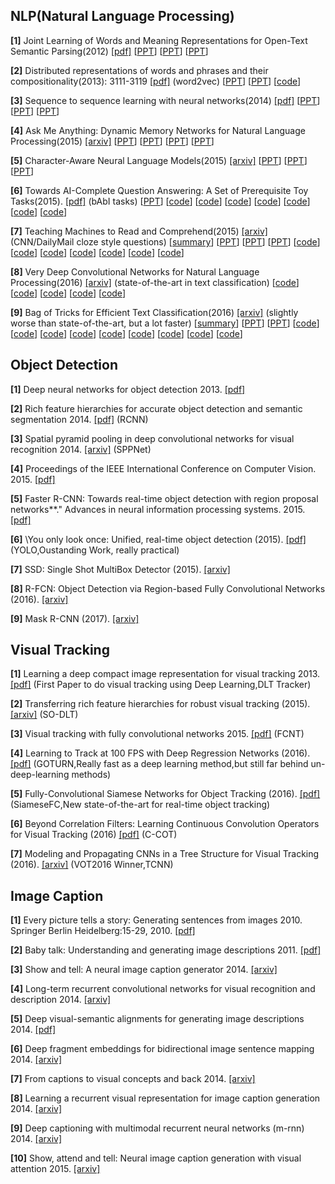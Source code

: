 **NLP(Natural Language Processing)**
----------------------------------

**[1]** Joint Learning of Words and Meaning Representations for Open-Text Semantic Parsing(2012) [[pdf]](https://www.hds.utc.fr/~bordesan/dokuwiki/lib/exe/fetch.php?id=en%3Apubli&cache=cache&media=en:bordes12aistats.pdf)
    [[PPT](https://www.slideshare.net/kushalarora11/nn-kb)] [[PPT](http://slideplayer.com/slide/5270778/)] [[PPT](https://cilvr.cs.nyu.edu/lib/exe/fetch.php?media=deeplearning:2015:dl-nyu-bordes.pdf)]
    
**[2]** Distributed representations of words and phrases and their compositionality(2013): 3111-3119 [[pdf]](http://papers.nips.cc/paper/5021-distributed-representations-of-words-and-phrases-and-their-compositionality.pdf) (word2vec)
   [[PPT](http://people.ee.duke.edu/~lcarin/ChunyuanLi4.17.2015.pdf)] [[PPT](http://www.coli.uni-saarland.de/courses/comsem-15/material/Slides_Yauhen.pdf)] [[code](https://github.com/deborausujono/word2vecpy)]
   
**[3]** Sequence to sequence learning with neural networks(2014) [[pdf]](http://papers.nips.cc/paper/5346-sequence-to-sequence-learning-with-neural-networks.pdf)
   [[PPT](http://www.phontron.com/slides/neubig14taiwa11.pdf)] [[PPT](https://www.slideshare.net/indicods/general-sequence-learning-with-recurrent-neural-networks-for-next-ml)] [[PPT](https://www.slideshare.net/quangntta/sequence-to-sequence-learning-with-neural-networks)]
   
**[4]** Ask Me Anything: Dynamic Memory Networks for Natural Language Processing(2015) [[arxiv]](https://arxiv.org/abs/1506.07285)
   [[PPT](http://www.thespermwhale.com/jaseweston/icml2016/)] [[PPT](http://on-demand.gputechconf.com/gtc/2016/presentation/s6861-stephen-merity-dynamic-memory-networks.pdf)] [[PPT](https://www.slideshare.net/carpedm20/deep-reasoning)] [[PPT](http://www.icassp2016.org/SP16_PlenaryDeng_Slides.pdf)]
   
**[5]** Character-Aware Neural Language Models(2015) [[arxiv]](https://arxiv.org/abs/1508.06615)
   [[PPT](https://people.csail.mit.edu/dsontag/papers/kim_etal_AAAI16_slides.pdf)] [[PPT](https://web.stanford.edu/class/cs224n/lectures/cs224n-2017-lecture13-highlight.pdf)] [[PPT](https://nlp.seas.harvard.edu/slides/aaai16.pdf)] 
   
**[6]** Towards AI-Complete Question Answering: A Set of Prerequisite Toy Tasks(2015). [[pdf]](https://arxiv.org/abs/1502.05698) (bAbI tasks) 
  [[PPT](http://www.thespermwhale.com/jaseweston/icml2016/icml2016-memnn-tutorial.pdf)] [[code](https://github.com/facebook/bAbI-tasks)] [[code](https://github.com/vinhkhuc/MemN2N-babi-python)] [[code](https://github.com/Smerity/keras_qa)] [[code](https://github.com/siddk/relation-network)] [[code](https://github.com/ishalyminov/babi_tools)] [[code](https://github.com/raviraju/NLP_QA_Project)] [[code]()] 
  
**[7]** Teaching Machines to Read and Comprehend(2015) [[arxiv]](https://arxiv.org/abs/1506.03340) (CNN/DailyMail cloze style questions) 
   [[summary](https://github.com/dennybritz/deeplearning-papernotes/blob/master/notes/teaching-machines-to-read-and-comprehend.md)] [[PPT](http://www.karlmoritz.com/publications)] [[PPT](http://lxmls.it.pt/2015/lxmls15.pdf)] [[PPT](http://egrefen.com/docs/HowMuchLinguistics2015.pdf)] [[code](https://github.com/thomasmesnard/DeepMind-Teaching-Machines-to-Read-and-Comprehend)] [[code](https://github.com/adbrebs/rnn_reader)] [[code](https://github.com/carpedm20/attentive-reader-tensorflow)] [[code](https://github.com/lhoang29/attentive-reader)] [[code](https://github.com/deepmind/rc-data)] [[code](https://github.com/soroushmehr/DeepMind-Teaching-Machines-to-Read-and-Comprehend?files=1)] [[code](https://github.com/KHN190/machine_compreh)]
   
**[8]** Very Deep Convolutional Networks for Natural Language Processing(2016) [[arxiv]](https://arxiv.org/abs/1606.01781) (state-of-the-art in text classification) [[code](https://github.com/lethienhoa/Very-Deep-Convolutional-Networks-for-Natural-Language-Processing)] [[code](https://github.com/geduo15/Very-Deep-Convolutional-Networks-for-Natural-Language-Processing-in-tensorflow)] [[code](https://github.com/geduo15/Very-Deep-Convolutional-Networks-for-Natural-Language-Processing-in-tensorflow/blob/master/Very-Deep-Convolutional-Networks-for-Text-Classification.ipynb)] [[code](https://github.com/hyperlex/vdcnn)] [[code](https://github.com/giacbrd/ShallowLearn)]
  
**[9]** Bag of Tricks for Efficient Text Classification(2016) [[arxiv]](https://arxiv.org/abs/1607.01759) (slightly worse than state-of-the-art, but a lot faster)
   [[summary](https://gist.github.com/shagunsodhani/432746f15889f7f4a798bf7f9ec4b7d8)] [[PPT](https://www.slideshare.net/lvcs_ucu/fasttext)] [[PPT](https://web.stanford.edu/class/cs224n/lectures/cs224n-2017-lecture5-highlight.pdf)] [[code](https://github.com/facebookresearch/fastText)] [[code](https://github.com/poliglot/fasttext)] [[code](https://github.com/vrasneur/FastRText)] [[code](https://github.com/brightmart/text_classification)] [[code](https://github.com/salestock/fastText.py)] [[code](https://github.com/kemaswill/fasttext_torch)] [[code](https://github.com/vinhkhuc/JFastText)] [[code](https://github.com/sjhddh/fastText)] [[code](https://github.com/giacbrd/ShallowLearn)]
  
**Object Detection**
----------------------

**[1]** Deep neural networks for object detection 2013. [[pdf]](http://papers.nips.cc/paper/5207-deep-neural-networks-for-object-detection.pdf)

**[2]** Rich feature hierarchies for accurate object detection and semantic segmentation 2014. [[pdf]](http://www.cv-foundation.org/openaccess/content_cvpr_2014/papers/Girshick_Rich_Feature_Hierarchies_2014_CVPR_paper.pdf) (RCNN) 

**[3]** Spatial pyramid pooling in deep convolutional networks for visual recognition 2014. [[arxiv]](http://arxiv.org/pdf/1406.4729) (SPPNet)

**[4]**  Proceedings of the IEEE International Conference on Computer Vision. 2015. [[pdf]](https://pdfs.semanticscholar.org/8f67/64a59f0d17081f2a2a9d06f4ed1cdea1a0ad.pdf) 

**[5]** Faster R-CNN: Towards real-time object detection with region proposal networks**." Advances in neural information processing systems. 2015. [[pdf]](http://papers.nips.cc/paper/5638-analysis-of-variational-bayesian-latent-dirichlet-allocation-weaker-sparsity-than-map.pdf)

**[6]** \You only look once: Unified, real-time object detection (2015). [[pdf]](http://homes.cs.washington.edu/~ali/papers/YOLO.pdf) (YOLO,Oustanding Work, really practical)

**[7]** SSD: Single Shot MultiBox Detector (2015). [[arxiv]](http://arxiv.org/pdf/1512.02325)

**[8]** R-FCN: Object Detection via
Region-based Fully Convolutional Networks (2016). [[arxiv]](https://arxiv.org/abs/1605.06409)

**[9]** Mask R-CNN (2017). [[arxiv]](https://arxiv.org/abs/1703.06870) 

**Visual Tracking**
----------------

**[1]** Learning a deep compact image representation for visual tracking 2013. [[pdf]](http://papers.nips.cc/paper/5192-learning-a-deep-compact-image-representation-for-visual-tracking.pdf) (First Paper to do visual tracking using Deep Learning,DLT Tracker)

**[2]** Transferring rich feature hierarchies for robust visual tracking (2015). [[arxiv]](http://arxiv.org/pdf/1501.04587) (SO-DLT)

**[3]** Visual tracking with fully convolutional networks 2015. [[pdf]](http://www.cv-foundation.org/openaccess/content_iccv_2015/papers/Wang_Visual_Tracking_With_ICCV_2015_paper.pdf) (FCNT)

**[4]** Learning to Track at 100 FPS with Deep Regression Networks (2016). [[pdf]](http://arxiv.org/pdf/1604.01802) (GOTURN,Really fast as a deep learning method,but still far behind un-deep-learning methods)

**[5]** Fully-Convolutional Siamese Networks for Object Tracking (2016). [[pdf]](https://arxiv.org/pdf/1606.09549) (SiameseFC,New state-of-the-art for real-time object tracking)

**[6]** Beyond Correlation Filters: Learning Continuous Convolution Operators for Visual Tracking (2016) [[pdf]](http://www.cvl.isy.liu.se/research/objrec/visualtracking/conttrack/C-COT_ECCV16.pdf) (C-COT)

**[7]** Modeling and Propagating CNNs in a Tree Structure for Visual Tracking (2016). [[arxiv]](https://arxiv.org/pdf/1608.07242) (VOT2016 Winner,TCNN)

**Image Caption**
----------------
**[1]** Every picture tells a story: Generating sentences from images 2010. Springer Berlin Heidelberg:15-29, 2010. [[pdf]](https://www.cs.cmu.edu/~afarhadi/papers/sentence.pdf)

**[2]** Baby talk: Understanding and generating image descriptions 2011. [[pdf]](http://tamaraberg.com/papers/generation_cvpr11.pdf)

**[3]** Show and tell: A neural image caption generator 2014. [[arxiv]](https://arxiv.org/pdf/1411.4555.pdf)

**[4]** Long-term recurrent convolutional networks for visual recognition and description 2014. [[arxiv]](https://arxiv.org/pdf/1411.4389.pdf)

**[5]** Deep visual-semantic alignments for generating image descriptions 2014. [[pdf]](https://cs.stanford.edu/people/karpathy/cvpr2015.pdf)


**[6]** Deep fragment embeddings for bidirectional image sentence mapping 2014. [[arxiv]](https://arxiv.org/pdf/1406.5679v1.pdf)

**[7]** From captions to visual concepts and back 2014. [[arxiv]](https://arxiv.org/pdf/1411.4952v3.pdf)

**[8]** Learning a recurrent visual representation for image caption generation 2014. [[arxiv]](https://arxiv.org/pdf/1411.5654v1.pdf)

**[9]** Deep captioning with multimodal recurrent neural networks (m-rnn) 2014. [[arxiv]](https://arxiv.org/pdf/1412.6632v5.pdf)

**[10]** Show, attend and tell: Neural image caption generation with visual attention 2015. [[arxiv]](https://arxiv.org/pdf/1502.03044v3.pdf)
